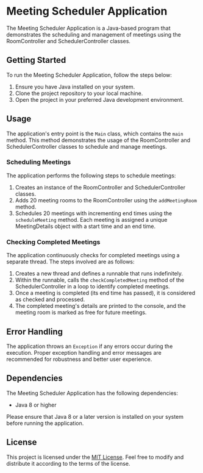 # Meeting Scheduler Application

The Meeting Scheduler Application is a Java-based program that demonstrates the scheduling and management of meetings using the RoomController and SchedulerController classes.

## Getting Started

To run the Meeting Scheduler Application, follow the steps below:

1. Ensure you have Java installed on your system.
2. Clone the project repository to your local machine.
3. Open the project in your preferred Java development environment.

## Usage

The application's entry point is the `Main` class, which contains the `main` method. This method demonstrates the usage of the RoomController and SchedulerController classes to schedule and manage meetings.

### Scheduling Meetings

The application performs the following steps to schedule meetings:

1. Creates an instance of the RoomController and SchedulerController classes.
2. Adds 20 meeting rooms to the RoomController using the `addMeetingRoom` method.
3. Schedules 20 meetings with incrementing end times using the `scheduleMeeting` method. Each meeting is assigned a unique MeetingDetails object with a start time and an end time.

### Checking Completed Meetings

The application continuously checks for completed meetings using a separate thread. The steps involved are as follows:

1. Creates a new thread and defines a runnable that runs indefinitely.
2. Within the runnable, calls the `checkCompletedMeeting` method of the SchedulerController in a loop to identify completed meetings.
3. Once a meeting is completed (its end time has passed), it is considered as checked and processed.
4. The completed meeting's details are printed to the console, and the meeting room is marked as free for future meetings.

## Error Handling

The application throws an `Exception` if any errors occur during the execution. Proper exception handling and error messages are recommended for robustness and better user experience.

## Dependencies

The Meeting Scheduler Application has the following dependencies:

- Java 8 or higher

Please ensure that Java 8 or a later version is installed on your system before running the application.

## License

This project is licensed under the [MIT License](LICENSE). Feel free to modify and distribute it according to the terms of the license.

